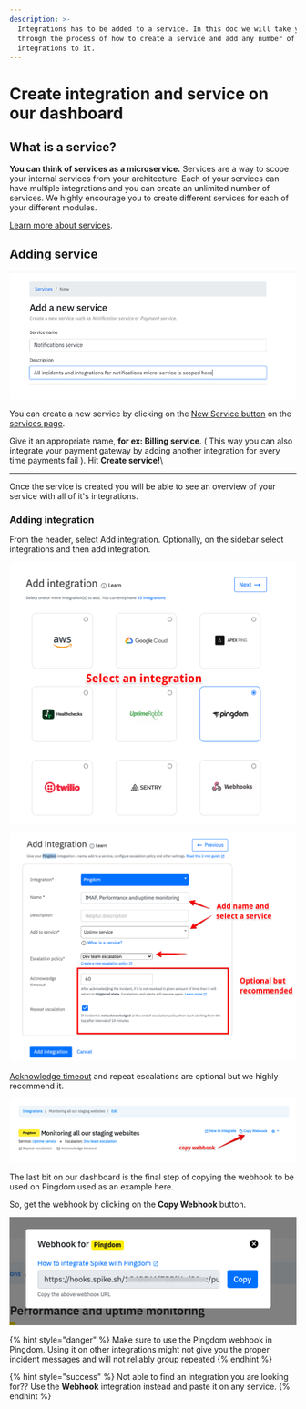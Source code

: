 ```yaml
---
description: >-
  Integrations has to be added to a service. In this doc we will take you
  through the process of how to create a service and add any number of
  integrations to it.
---
```


# Create integration and service on our dashboard

## **What is a service?**

**You can think of services as a microservice.** Services are a way to scope your internal services from your architecture. Each of your services can have multiple integrations and you can create an unlimited number of services. We highly encourage you to create different services for each of your different modules.

[Learn more about services](https://docs.spike.sh/services/introduction-to-services-on-spike).

## Adding service

![](<../.gitbook/assets/image (58).png>)

You can create a new service by clicking on the [New Service button](https://app.spike.sh/services/new) on the [services page](https://app.spike.sh/services).

Give it an appropriate name, **for ex: Billing service**. ( This way you can also integrate your payment gateway by adding another integration for every time payments fail ). Hit **Create service!**\
****

Once the service is created you will be able to see an overview of your service with all of it's integrations.&#x20;

### Adding integration

From the header, select Add integration. Optionally, on the sidebar select integrations and then add integration.

![Step 1 - Select an integration](<../.gitbook/assets/image (19).png>)

![Step 2 - add service, escalation, Acknowledge timeout](<../.gitbook/assets/image (20).png>)

[Acknowledge timeout](https://docs.spike.sh/incidents/acknowledge-timeout) and repeat escalations are optional but we highly recommend it.&#x20;

![](../.gitbook/assets/copy-webhook.png)

The last bit on our dashboard is the final step of copying the webhook to be used on Pingdom used as an example here.&#x20;

So, get the webhook by clicking on the **Copy Webhook** button.

![Final step - copy the integration webhook](../.gitbook/assets/integration-last.png)

{% hint style="danger" %}
Make sure to use the Pingdom webhook in Pingdom. Using it on other integrations might not give you the proper incident messages and will not reliably group repeated&#x20;
{% endhint %}

{% hint style="success" %}
Not able to find an integration you are looking for?? Use the **Webhook** integration instead and paste it on any service.&#x20;
{% endhint %}
